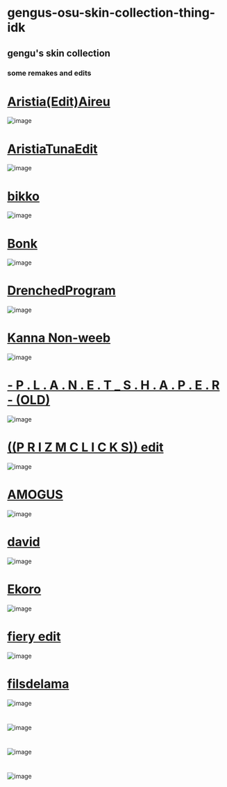 # gengus-osu-skin-collection-thing-idk
## gengu's skin collection

### some remakes and edits

# [Aristia(Edit)Aireu](https://www.mediafire.com/file/13jxmzki9j0n0xp/Aristia%2528Edit%2529Aireu.osk/file)
![image](https://user-images.githubusercontent.com/111304753/184693991-6bdd7648-a866-4221-8a2f-1ee35bfdd620.png)

# [AristiaTunaEdit](https://www.mediafire.com/file/9u7vgdapwiq7kej/AristiaTunaEdit.osk/file)
![image](https://user-images.githubusercontent.com/111304753/184696963-77dca87b-8134-43c4-a5f8-f9e05af95dea.png)

# [bikko](https://www.mediafire.com/file/n2b3jr4hvsskbg8/bikko_remake.osk/file)
![image](https://user-images.githubusercontent.com/111304753/184707602-0c9cf293-fb28-492a-8f3e-9005f48116ec.png)

# [Bonk](https://www.mediafire.com/file/a1w3m48val1cqa9/Bonk.osk/file)
![image](https://user-images.githubusercontent.com/111304753/184709347-32e14428-7f79-4129-b4fc-f3fa3e3f8577.png)

# [DrenchedProgram](https://www.mediafire.com/file/x5asgufbpjgiozo/-_%2528%2529_DrenchedProgram_Remake_%2528%2529_-.osk/file)
![image](https://user-images.githubusercontent.com/111304753/185204913-a308c4ee-3c72-4841-a754-30c057119836.png)

# [Kanna Non-weeb](https://www.mediafire.com/file/fhbph1wczzitclt/-_%2523-K-_Kanna_%2528Non-weeb%2529.osk/file)
![image](https://user-images.githubusercontent.com/111304753/185207636-22ce102d-8a38-4c4d-bb9f-b26a3240a351.png)

# [- P . L . A . N . E . T  _ S . H . A . P . E . R - (OLD)](https://www.mediafire.com/file/4t5q31tdx2tfrib/-_P_._L_._A_._N_._E_._T_S_._H_._A_._P_._E_._R_-_%2528OLD%2529.osk/file)
![image](https://user-images.githubusercontent.com/111304753/185208644-a8433c2f-2a9e-41c5-b000-ee826501e197.png)

# [((P R I Z M C L I C K S)) edit](https://www.mediafire.com/file/l2hpf6y27gduj26/%2528%2528P_R_I_Z_M_C_L_I_C_K_S%2529%2529.osk/file)
![image](https://user-images.githubusercontent.com/111304753/185209528-e0630cae-ccd8-4e43-a092-62563886afbd.png)

# [AMOGUS](https://www.mediafire.com/file/isctci8danr4p6r/AMOGUS.osk/file)
![image](https://user-images.githubusercontent.com/111304753/185211531-5a74c10d-7fb2-4e57-b778-199e6cf5132c.png)

# [david](https://www.mediafire.com/file/wep33vy7i105yzr/david.osk/file)
![image](https://user-images.githubusercontent.com/111304753/185212515-f9cf6aa2-460f-4dcf-af19-ed33c4786a03.png)

# [Ekoro](https://www.mediafire.com/file/4ib914u44aispyd/Ekoro.osk/file)
![image](https://user-images.githubusercontent.com/111304753/185213635-f69fe722-928a-4900-8fec-f2331bc45ca9.png)

# [fiery edit](https://www.mediafire.com/file/pnt9iof1l3d8i31/fiery_edit.osk/file)
![image](https://user-images.githubusercontent.com/111304753/185215015-a9050bce-457e-456f-b033-7629b717dab7.png)

# [filsdelama](https://www.mediafire.com/file/mlmxcoyknrmx30x/filsdelama.osk/file)
![image](https://user-images.githubusercontent.com/111304753/185216030-3cd7ba09-9669-4d7b-a889-a3b5feb15e46.png)

# []()
![image]()

# []()
![image]()

# []()
![image]()
